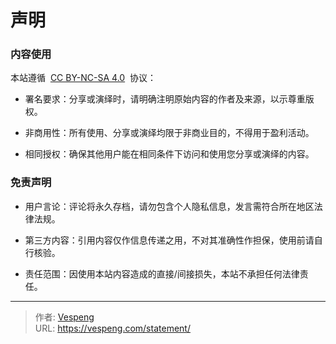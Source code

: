 # 声明


### 内容使用

本站遵循  [CC BY-NC-SA 4.0](https://creativecommons.org/licenses/by-nc-sa/4.0/)  协议：

- 署名要求：分享或演绎时，请明确注明原始内容的作者及来源，以示尊重版权。

- 非商用性：所有使用、分享或演绎均限于非商业目的，不得用于盈利活动。

- 相同授权：确保其他用户能在相同条件下访问和使用您分享或演绎的内容。

### 免责声明

- 用户言论：评论将永久存档，请勿包含个人隐私信息，发言需符合所在地区法律法规。

- 第三方内容：引用内容仅作信息传递之用，不对其准确性作担保，使用前请自行核验。

- 责任范围：因使用本站内容造成的直接/间接损失，本站不承担任何法律责任。


---

> 作者: [Vespeng](https://github.com/vespeng/)  
> URL: https://vespeng.com/statement/  

